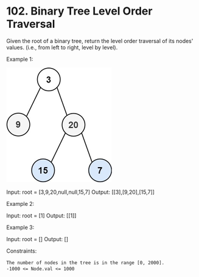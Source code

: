 # 102. Binary Tree Level Order Traversal

Given the root of a binary tree, return the level order traversal of its nodes' values. (i.e., from left to right, level by level).

Example 1:

![img.png](img.png)

Input: root = [3,9,20,null,null,15,7]
Output: [[3],[9,20],[15,7]]

Example 2:

Input: root = [1]
Output: [[1]]

Example 3:

Input: root = []
Output: []



Constraints:

    The number of nodes in the tree is in the range [0, 2000].
    -1000 <= Node.val <= 1000

